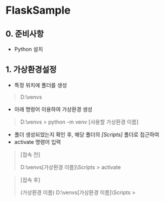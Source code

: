 # FlaskSample

## 0. 준비사항
+ Python 설치

## 1. 가상환경설정
+ 특정 위치에 폴더를 생성
> D:\venvs
+ 아래 명령어 이용하여 가상환경 생성
> D:\venvs > python -m venv [사용할 가상환경 이름]   

+ 폴더 생성되었는지 확인 후, 해당 폴더의 *[Scripts]* 폴더로 접근하여
+ activate 명령어 입력
> [접속 전]
> 
> D:\venvs\[가상환경 이름]\Scripts > activate

> [접속 후] 
> 
> (가상환경 이름) D:\venvs\[가상환경 이름]\Scripts >  

